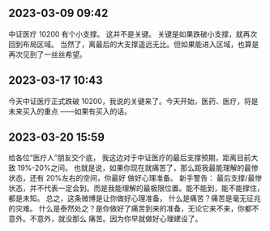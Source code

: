 ## 2023-03-09 09:42

中证医疗 10200 有个小支撑。
这并不是关键。
关键是如果跌破小支撑，就再次回到布局区域。
当然了，离最后的大支撑遥远无比。但如果能进入区域，也算是再次见到了一丝丝希望。

## 2023-03-17 10:43

今天中证医疗正式跌破 10200，我说的关键来了。今天开始，医药、医疗，将是未来买入的重点
——如果有买入的话。

## 2023-03-20 15:59

给各位“医疗人”朋友交个底，
我这边对于中证医疗的最后支撑预期，距离目前大致 19%-20%之间。
也就是说，如果你现在就痛苦了，那么距我最能理解的最惨状态，还有 20%左右的空间，你最好
做好心理准备。
新手警告：
最后支撑/最惨状态，并不代表一定会到。而是我能理解的最极限位置。能不能到，能不能撑住，
都是未知。
总之，这条微博是让你做好心理准备。
什么是痛苦？痛苦是毫无征兆的灾难。
什么是泰然处之？是你做好了痛苦到来的准备，无论它来不来，你都不意外。不意外，就没那么
痛苦。因为你早就做好心理建设了。
